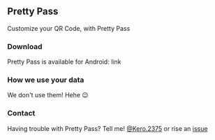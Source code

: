 ## Pretty Pass

Customize your QR Code, with Pretty Pass

### Download

Pretty Pass is available for Android: link

### How we use your data

We don't use them! Hehe 😉

### Contact

Having trouble with Pretty Pass? 
Tell me! [@Kero.2375](mailto:kero.2375@gmail.com) or rise an [issue](https://github.com/Kero2375/pretty-pass-pub/issues)
